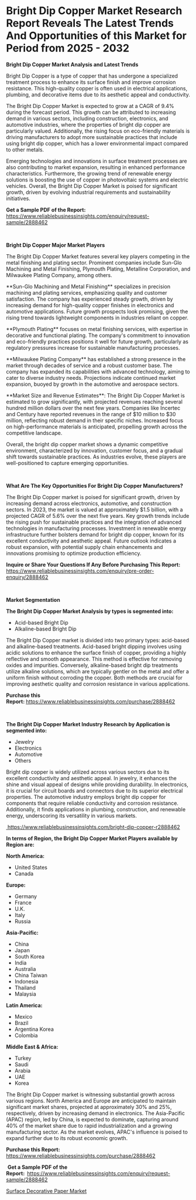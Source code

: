 <p><h1>Bright Dip Copper Market Research Report Reveals The Latest Trends And Opportunities of this Market for Period from 2025 - 2032</h1></p><p><strong>Bright Dip Copper Market Analysis and Latest Trends</strong></p>
<p><p>Bright Dip Copper is a type of copper that has undergone a specialized treatment process to enhance its surface finish and improve corrosion resistance. This high-quality copper is often used in electrical applications, plumbing, and decorative items due to its aesthetic appeal and conductivity.</p><p>The Bright Dip Copper Market is expected to grow at a CAGR of 9.4% during the forecast period. This growth can be attributed to increasing demand in various sectors, including construction, electronics, and automotive industries, where the properties of bright dip copper are particularly valued. Additionally, the rising focus on eco-friendly materials is driving manufacturers to adopt more sustainable practices that include using bright dip copper, which has a lower environmental impact compared to other metals.</p><p>Emerging technologies and innovations in surface treatment processes are also contributing to market expansion, resulting in enhanced performance characteristics. Furthermore, the growing trend of renewable energy solutions is boosting the use of copper in photovoltaic systems and electric vehicles. Overall, the Bright Dip Copper Market is poised for significant growth, driven by evolving industrial requirements and sustainability initiatives.</p></p>
<p><strong>Get a Sample PDF of the Report:&nbsp;</strong> <a href="https://www.reliablebusinessinsights.com/enquiry/request-sample/2888462?utm_campaign=2306&utm_medium=2&utm_source=Github&utm_content=ia&utm_term=14032025&utm_id=bright-dip-copper">https://www.reliablebusinessinsights.com/enquiry/request-sample/2888462</a></p>
<p>&nbsp;</p>
<p><strong>Bright Dip Copper Major Market Players</strong></p>
<p><p>The Bright Dip Copper Market features several key players competing in the metal finishing and plating sector. Prominent companies include Sun-Glo Machining and Metal Finishing, Plymouth Plating, Metalline Corporation, and Milwaukee Plating Company, among others. </p><p>**Sun-Glo Machining and Metal Finishing** specializes in precision machining and plating services, emphasizing quality and customer satisfaction. The company has experienced steady growth, driven by increasing demand for high-quality copper finishes in electronics and automotive applications. Future growth prospects look promising, given the rising trend towards lightweight components in industries reliant on copper.</p><p>**Plymouth Plating** focuses on metal finishing services, with expertise in decorative and functional plating. The company's commitment to innovation and eco-friendly practices positions it well for future growth, particularly as regulatory pressures increase for sustainable manufacturing processes. </p><p>**Milwaukee Plating Company** has established a strong presence in the market through decades of service and a robust customer base. The company has expanded its capabilities with advanced technology, aiming to cater to diverse industry needs. Projections indicate continued market expansion, buoyed by growth in the automotive and aerospace sectors.</p><p>**Market Size and Revenue Estimates**: The Bright Dip Copper Market is estimated to grow significantly, with projected revenues reaching several hundred million dollars over the next few years. Companies like Incertec and Century have reported revenues in the range of $10 million to $30 million, reflecting robust demand in their specific niches. Increased focus on high-performance materials is anticipated, propelling growth across the competitive landscape.</p><p>Overall, the bright dip copper market shows a dynamic competitive environment, characterized by innovation, customer focus, and a gradual shift towards sustainable practices. As industries evolve, these players are well-positioned to capture emerging opportunities.</p></p>
<p>&nbsp;</p>
<p><strong>What Are The Key Opportunities For Bright Dip Copper Manufacturers?</strong></p>
<p><p>The Bright Dip Copper market is poised for significant growth, driven by increasing demand across electronics, automotive, and construction sectors. In 2023, the market is valued at approximately $1.5 billion, with a projected CAGR of 5.6% over the next five years. Key growth trends include the rising push for sustainable practices and the integration of advanced technologies in manufacturing processes. Investment in renewable energy infrastructure further bolsters demand for bright dip copper, known for its excellent conductivity and aesthetic appeal. Future outlook indicates a robust expansion, with potential supply chain enhancements and innovations promising to optimize production efficiency.</p></p>
<p><strong>Inquire or Share Your Questions If Any Before Purchasing This Report:</strong> <a href="https://www.reliablebusinessinsights.com/enquiry/pre-order-enquiry/2888462?utm_campaign=2306&utm_medium=2&utm_source=Github&utm_content=ia&utm_term=14032025&utm_id=bright-dip-copper">https://www.reliablebusinessinsights.com/enquiry/pre-order-enquiry/2888462</a></p>
<p>&nbsp;</p>
<p><strong>Market Segmentation</strong></p>
<p><strong>The Bright Dip Copper Market Analysis by types is segmented into:</strong></p>
<p><ul><li>Acid-based Bright Dip</li><li>Alkaline-based Bright Dip</li></ul></p>
<p><p>The Bright Dip Copper market is divided into two primary types: acid-based and alkaline-based treatments. Acid-based bright dipping involves using acidic solutions to enhance the surface finish of copper, providing a highly reflective and smooth appearance. This method is effective for removing oxides and impurities. Conversely, alkaline-based bright dip treatments utilize alkaline solutions, which are typically gentler on the metal and offer a uniform finish without corroding the copper. Both methods are crucial for improving aesthetic quality and corrosion resistance in various applications.</p></p>
<p><strong>Purchase this Report:&nbsp;</strong><a href="https://www.reliablebusinessinsights.com/purchase/2888462?utm_campaign=2306&utm_medium=2&utm_source=Github&utm_content=ia&utm_term=14032025&utm_id=bright-dip-copper">https://www.reliablebusinessinsights.com/purchase/2888462</a></p>
<p>&nbsp;</p>
<p><strong>The Bright Dip Copper Market Industry Research by Application is segmented into:</strong></p>
<p><ul><li>Jewelry</li><li>Electronics</li><li>Automotive</li><li>Others</li></ul></p>
<p><p>Bright dip copper is widely utilized across various sectors due to its excellent conductivity and aesthetic appeal. In jewelry, it enhances the shine and visual appeal of designs while providing durability. In electronics, it is crucial for circuit boards and connectors due to its superior electrical properties. The automotive industry employs bright dip copper for components that require reliable conductivity and corrosion resistance. Additionally, it finds applications in plumbing, construction, and renewable energy, underscoring its versatility in various markets.</p></p>
<p><a href="https://www.reliablebusinessinsights.com/bright-dip-copper-r2888462?utm_campaign=2306&utm_medium=2&utm_source=Github&utm_content=ia&utm_term=14032025&utm_id=bright-dip-copper">&nbsp;https://www.reliablebusinessinsights.com/bright-dip-copper-r2888462</a></p>
<p><strong>In terms of Region, the Bright Dip Copper Market Players available by Region are:</strong></p>
<p>
    <p> <strong> North America: </strong>
        <ul>
            <li>United States</li>
            <li>Canada</li>
        </ul>
        </p> 
    <p> <strong> Europe: </strong>
        <ul>
            <li>Germany</li>
            <li>France</li>
            <li>U.K.</li>
            <li>Italy</li>
            <li>Russia</li>
        </ul>
        </p> 
    <p> <strong> Asia-Pacific: </strong>
        <ul>
            <li>China</li>
            <li>Japan</li>
            <li>South Korea</li>
            <li>India</li>
            <li>Australia</li>
            <li>China Taiwan</li>
            <li>Indonesia</li>
            <li>Thailand</li>
            <li>Malaysia</li>
        </ul>
        </p> 
    <p> <strong> Latin America: </strong>
        <ul>
            <li>Mexico</li>
            <li>Brazil</li>
            <li>Argentina Korea</li>
            <li>Colombia</li>
        </ul>
        </p> 
    <p> <strong> Middle East & Africa: </strong>
        <ul>
            <li>Turkey</li>
            <li>Saudi</li>
            <li>Arabia</li>
            <li>UAE</li>
            <li>Korea</li>
        </ul>
    </p>
    </p>
<p><p>The Bright Dip Copper market is witnessing substantial growth across various regions. North America and Europe are anticipated to maintain significant market shares, projected at approximately 30% and 25%, respectively, driven by increasing demand in electronics. The Asia-Pacific (APAC) region, led by China, is expected to dominate, capturing around 40% of the market share due to rapid industrialization and a growing manufacturing sector. As the market evolves, APAC's influence is poised to expand further due to its robust economic growth.</p></p>
<p><strong>Purchase this Report: </strong><a href="https://www.reliablebusinessinsights.com/purchase/2888462?utm_campaign=2306&utm_medium=2&utm_source=Github&utm_content=ia&utm_term=14032025&utm_id=bright-dip-copper">https://www.reliablebusinessinsights.com/purchase/2888462</a></p>
<p>&nbsp;<strong>Get a Sample PDF of the Report:&nbsp;&nbsp;</strong><a href="https://www.reliablebusinessinsights.com/enquiry/request-sample/2888462?utm_campaign=2306&utm_medium=2&utm_source=Github&utm_content=ia&utm_term=14032025&utm_id=bright-dip-copper">https://www.reliablebusinessinsights.com/enquiry/request-sample/2888462</a></p>
<p><strong></strong></p>
<p><p><a href="https://github.com/comasnickie/Market-Research-Report-List-1/blob/main/surface-decorative-paper-market.md?utm_campaign=2306&utm_medium=2&utm_source=Github&utm_content=ia&utm_term=14032025&utm_id=bright-dip-copper">Surface Decorative Paper Market</a></p></p>